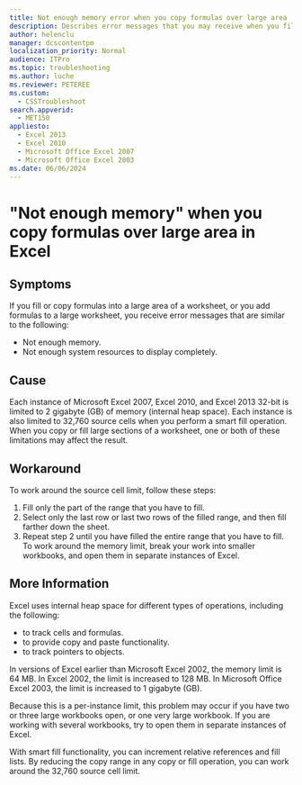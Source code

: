 ```yaml
---
title: Not enough memory error when you copy formulas over large area
description: Describes error messages that you may receive when you fill or copy formulas into a large area of a worksheet, or when you add formulas to a large worksheet. Provides steps to work around the source cell limit.
author: helenclu
manager: dcscontentpm
localization_priority: Normal
audience: ITPro
ms.topic: troubleshooting
ms.author: luche
ms.reviewer: PETEREE
ms.custom: 
  - CSSTroubleshoot
search.appverid: 
  - MET150
appliesto: 
  - Excel 2013
  - Excel 2010
  - Microsoft Office Excel 2007
  - Microsoft Office Excel 2003
ms.date: 06/06/2024
---
```


# "Not enough memory" when you copy formulas over large area in Excel

## Symptoms

If you fill or copy formulas into a large area of a worksheet, or you add formulas to a large worksheet, you receive error messages that are similar to the following: 

- Not enough memory.
- Not enough system resources to display completely.

## Cause

Each instance of Microsoft Excel 2007, Excel 2010, and Excel 2013 32-bit is limited to 2 gigabyte (GB) of memory (internal heap space). Each instance is also limited to 32,760 source cells when you perform a smart fill operation. When you copy or fill large sections of a worksheet, one or both of these limitations may affect the result. 

## Workaround

To work around the source cell limit, follow these steps: 

1. Fill only the part of the range that you have to fill.   
2. Select only the last row or last two rows of the filled range, and then fill farther down the sheet.   
3. Repeat step 2 until you have filled the entire range that you have to fill.   
To work around the memory limit, break your work into smaller workbooks, and open them in separate instances of Excel. 

## More Information

Excel uses internal heap space for different types of operations, including the following:

- to track cells and formulas.   
- to provide copy and paste functionality.   
- to track pointers to objects.   

In versions of Excel earlier than Microsoft Excel 2002, the memory limit is 64 MB. In Excel 2002, the limit is increased to 128 MB. In Microsoft Office Excel 2003, the limit is increased to 1 gigabyte (GB). 

Because this is a per-instance limit, this problem may occur if you have two or three large workbooks open, or one very large workbook. If you are working with several workbooks, try to open them in separate instances of Excel.

With smart fill functionality, you can increment relative references and fill lists. By reducing the copy range in any copy or fill operation, you can work around the 32,760 source cell limit.
